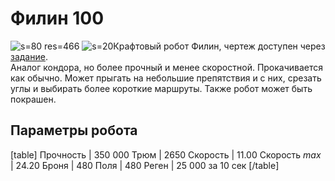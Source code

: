 # Филин 100
![s=80 res=466]()
![s=20](ui/world/star_circle)Крафтовый робот Филин, чертеж доступен через [задание](/sys/tasks/filin).  
Аналог кондора, но более прочный и менее скоростной. Прокачивается как обычно. Может прыгать на небольшие препятствия и с них, срезать углы и выбирать более короткие маршруты. 
Также робот может быть покрашен.
## Параметры робота
[table]
Прочность | 350 000
Трюм | 2650
Скорость | 11.00
Скорость *max* | 24.20
Броня | 480
Поля | 480
Реген | 25 000 за 10 сек
[/table]